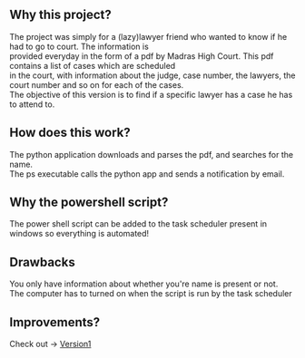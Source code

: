 ## Why this project?

The project was simply for a (lazy)lawyer friend who wanted to know if he had to go to court. The information is\
provided everyday in the form of a pdf by Madras High Court. This pdf contains a list of cases which are scheduled\
in the court, with information about the judge, case number, the lawyers, the court number and so on for each of the cases.\
The objective of this version is to find if a specific lawyer has a case he has to attend to.

## How does this work?
The python application downloads and parses the pdf, and searches for the name. \
The ps executable calls the python app and sends a notification by email.

## Why the powershell script?
The power shell script can be added to the task scheduler present in windows so everything is automated!

## Drawbacks
You only have information about whether you're name is present or not.\
The computer has to turned on when the script is run by the task scheduler

## Improvements?
Check out -> [Version1](https://github.com/kirank215/courtv1)
